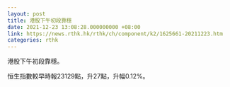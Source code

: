 ```yaml
---
layout: post
title: 港股下午初段靠穩
date: 2021-12-23 13:08:28.000000000 +08:00
link: https://news.rthk.hk/rthk/ch/component/k2/1625661-20211223.htm
categories: rthk
---
```


港股下午初段靠穩。

恒生指數較早時報23129點，升27點，升幅0.12%。

